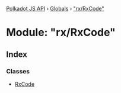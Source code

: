 [Polkadot JS API](../README.md) › [Globals](../globals.md) › ["rx/RxCode"](_rx_rxcode_.md)

# Module: "rx/RxCode"

## Index

### Classes

* [RxCode](../classes/_rx_rxcode_.rxcode.md)
